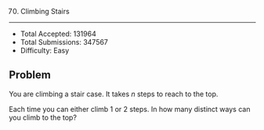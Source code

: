 70. Climbing Stairs
---

- Total Accepted: 131964
- Total Submissions: 347567
- Difficulty: Easy


Problem
---
You are climbing a stair case. It takes _n_ steps to reach to the top.

Each time you can either climb 1 or 2 steps. In how many distinct ways can you climb to the top?
